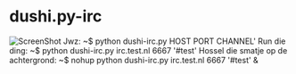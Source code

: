 dushi.py-irc
========
![ScreenShot](http://i.imgur.com/UTNGuqw.png)
Jwz:
    ~$ python dushi-irc.py HOST PORT CHANNEL'
Run die ding:
    ~$ python dushi-irc.py irc.test.nl 6667 '#test'
Hossel die smatje op de achtergrond:
    ~$ nohup python dushi-irc.py irc.test.nl 6667 '#test' &